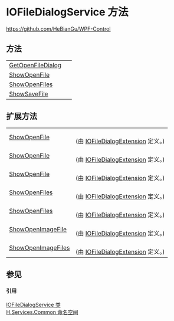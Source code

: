 # IOFileDialogService 方法
https://github.com/HeBianGu/WPF-Control



## 方法
<table>
<tr>
<td><a href="52403f5c-90f5-c994-e739-fcef367753b1">GetOpenFileDialog</a></td>
<td> </td></tr>
<tr>
<td><a href="f48883d7-f8c7-f7db-983a-ce30163d5392">ShowOpenFile</a></td>
<td> </td></tr>
<tr>
<td><a href="52ef0126-cad4-5b34-94b3-84fad0a77b63">ShowOpenFiles</a></td>
<td> </td></tr>
<tr>
<td><a href="dbcf84fa-42eb-55d4-e4c7-987d009340bf">ShowSaveFile</a></td>
<td> </td></tr>
</table>

## 扩展方法
<table>
<tr>
<td><a href="1707356e-2197-72f3-8699-f2d73e806ac2">ShowOpenFile</a></td>
<td><br />(由 <a href="de3cfc7b-67a4-a14b-9096-9f9f1638b11a">IOFileDialogExtension</a> 定义。)</td></tr>
<tr>
<td><a href="b53f3540-bedb-4f9b-3c87-f008137248ae">ShowOpenFile</a></td>
<td><br />(由 <a href="de3cfc7b-67a4-a14b-9096-9f9f1638b11a">IOFileDialogExtension</a> 定义。)</td></tr>
<tr>
<td><a href="ea7b3886-74d6-99dc-0035-81fe2c1504b6">ShowOpenFile</a></td>
<td><br />(由 <a href="de3cfc7b-67a4-a14b-9096-9f9f1638b11a">IOFileDialogExtension</a> 定义。)</td></tr>
<tr>
<td><a href="dedbdf81-99b7-203d-0144-1ac607df4808">ShowOpenFiles</a></td>
<td><br />(由 <a href="de3cfc7b-67a4-a14b-9096-9f9f1638b11a">IOFileDialogExtension</a> 定义。)</td></tr>
<tr>
<td><a href="3d6d8be4-cee7-2929-0a3c-bb35cd25d0a5">ShowOpenFiles</a></td>
<td><br />(由 <a href="de3cfc7b-67a4-a14b-9096-9f9f1638b11a">IOFileDialogExtension</a> 定义。)</td></tr>
<tr>
<td><a href="4bf9a52f-dbf3-34ce-4f3e-672440acd841">ShowOpenImageFile</a></td>
<td><br />(由 <a href="de3cfc7b-67a4-a14b-9096-9f9f1638b11a">IOFileDialogExtension</a> 定义。)</td></tr>
<tr>
<td><a href="edf62d65-0602-2978-71f9-2efc68435aa1">ShowOpenImageFiles</a></td>
<td><br />(由 <a href="de3cfc7b-67a4-a14b-9096-9f9f1638b11a">IOFileDialogExtension</a> 定义。)</td></tr>
</table>

## 参见


#### 引用
<a href="6a9da705-997c-cb5b-b7eb-0208f8105fdf">IOFileDialogService 类</a>  
<a href="b9cdd84f-6623-a51a-f53b-465103ced202">H.Services.Common 命名空间</a>  
